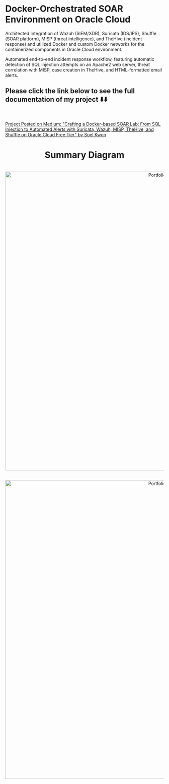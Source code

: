 # Docker-Orchestrated SOAR Environment on Oracle Cloud


Architected Integration of Wazuh (SIEM/XDR), Suricata (IDS/IPS), Shuffle (SOAR platform), MISP (threat intelligence), and TheHive (incident response) and utilized Docker and custom Docker networks for the containerized components in Oracle Cloud environment.

Automated end-to-end incident response workflow, featuring automatic detection of SQL injection attempts on an Apache2 web server, threat correlation with MISP, case creation in TheHive, and HTML-formatted email alerts.


## Please click the link below to see the full documentation of my project ⬇️⬇️

<br/>


[Project Posted on Medium: "Crafting a Docker-based SOAR Lab: From SQL Injection to Automated Alerts with Suricata, Wazuh, MISP, TheHive, and Shuffle on Oracle Cloud Free Tier" by Soel Kwun](https://medium.com/@cybersoel/crafting-a-docker-based-soar-lab-from-sql-injection-to-automated-alerts-with-suricata-wazuh-5d081df1f42d)





<h1 align="center">Summary Diagram</h1>


<p align="center">
<br/>
<img width="950" alt="Portfolio" src="https://i.imgur.com/tuC3TVY.png">
<br />
</p>

<p align="center">
<br/>
<img width="950" alt="Portfolio" src="https://i.imgur.com/KKNjShM.png">
<br />
</p>




